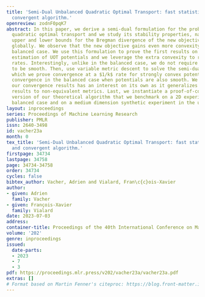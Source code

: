 ```yaml
---
title: 'Semi-Dual Unbalanced Quadratic Optimal Transport: fast statistical rates and
  convergent algorithm.'
openreview: zodnF0pqK7
abstract: In this paper, we derive a semi-dual formulation for the problem of unbalanced
  quadratic optimal transport and we study its stability properties, namely we give
  upper and lower bounds for the Bregman divergence of the new objective that hold
  globally. We observe that the new objective gains even more convexity than in the
  balanced case. We use this formulation to prove the first results on statistical
  estimation of UOT potentials and we leverage the extra convexity to recover super-parametric
  rates. Interestingly, unlike in the balanced case, we do not require the potentials
  to be smooth. Then, use variable metric descent to solve the semi-dual problem for
  which we prove convergence at a $1/k$ rate for strongly convex potentials and exponential
  convergence in the balanced case when potentials are also smooth. We emphasize that
  our convergence results has an interest on its own as it generalizes previous convergence
  results to non-equivalent metrics. Last, we instantiate a proof-of-concept tractable
  version of our theoretical algorithm that we benchmark on a 2D experiment in the
  balanced case and on a medium dimension synthetic experiment in the unbalanced case.
layout: inproceedings
series: Proceedings of Machine Learning Research
publisher: PMLR
issn: 2640-3498
id: vacher23a
month: 0
tex_title: 'Semi-Dual Unbalanced Quadratic Optimal Transport: fast statistical rates
  and convergent algorithm.'
firstpage: 34734
lastpage: 34758
page: 34734-34758
order: 34734
cycles: false
bibtex_author: Vacher, Adrien and Vialard, Fran\c{c}ois-Xavier
author:
- given: Adrien
  family: Vacher
- given: François-Xavier
  family: Vialard
date: 2023-07-03
address: 
container-title: Proceedings of the 40th International Conference on Machine Learning
volume: '202'
genre: inproceedings
issued:
  date-parts:
  - 2023
  - 7
  - 3
pdf: https://proceedings.mlr.press/v202/vacher23a/vacher23a.pdf
extras: []
# Format based on Martin Fenner's citeproc: https://blog.front-matter.io/posts/citeproc-yaml-for-bibliographies/
---
```

